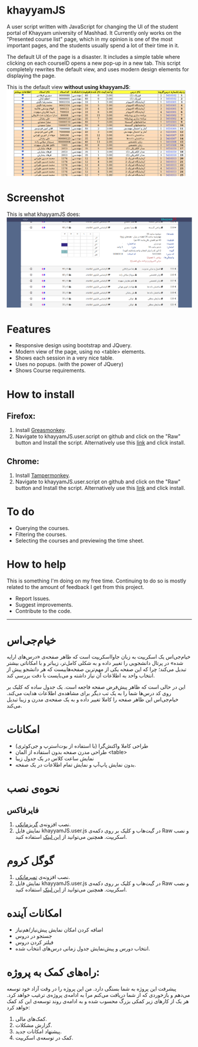 # khayyamJS
A user script written with JavaScript for changing the UI of the student portal of Khayyam university of Mashhad. It Currently only works on the "Presented course list"  page, which in my opinion is one of the most important pages, and the students usually spend a lot of their time in it.

The default UI of the page is a disaster. It includes a simple table where clicking on each courseID opens a new pop-up in a new tab. This script completely rewrites the default view, and uses modern design elements for displaying the page.

This is the default view **without using khayyamJS**:
![Screenshot whithout using khayyamJS](screenshots/screenshot-NOTkhayyamJS.png?raw=true)
# Screenshot
This is what khayyamJS does:
![Screenshot using khayyamJS](screenshots/screenshot-khayyamJS.png?raw=true)

# Features
* Responsive design using bootstrap and JQuery.
* Modern view of the page, using no \<table\> elements.
* Shows each session in a very nice table.
* Uses no popups. (with the power of JQuery)
* Shows Course requirements.

# How to install
## Firefox:
1. Install [Greasmonkey](https://addons.mozilla.org/en-us/firefox/addon/greasemonkey/).
2. Navigate to khayyamJS.user.script on github and click on the "Raw" button and Install the script. Alternatively use this [link](khayyamJS.user.js?raw=true) and click install.

## Chrome:
1. Install [Tampermonkey](https://chrome.google.com/webstore/detail/tampermonkey/dhdgffkkebhmkfjojejmpbldmpobfkfo).
2. Navigate to khayyamJS.user.script on github and click on the "Raw" button and Install the script. Alternatively use this [link](khayyamJS.user.js?raw=true) and click install.

# To do
* Querying the courses.
* Filtering the courses.
* Selecting the courses and previewing the time sheet.

# How to help
This is something I'm doing on my free time. Continuing to do so is mostly related to the amount of feedback I get from this project.
* Report Issues.
* Suggest improvements.
* Contribute to the code.

----
# خیام‌جی‌اس
خیام‌جی‌اس یک اسکریپت به زبان جاوااسکریپت است که ظاهر صفحه‌ی «درس‌های ارایه شده» در پرتال دانشجویی را تغییر داده و به شکلی کامل‌تر، زیباتر و با امکاناتی بیشتر تبدیل می‌کند؛ چرا که این صفحه یکی از مهم‌ترین صفحه‌هاییست که هر دانشجو پیش از انتخاب واحد به اطلاعات آن نیاز داشته و می‌بایست با دقت بررسی کند.

این در حالی است که ظاهر پیش‌فرض صفحه فاجعه است. یک جدول ساده که کلیک بر روی کد درس‌ها شما را به یک تب دیگر برای مشاهده‌ی اطلاعات هدایت می‌کند. خیام‌جی‌اس این ظاهر صفحه را کاملا تغییر داده و به یک صفحه‌ی مدرن و زیبا تبدیل می‌کند.

# امکانات
* طراحی کاملا واکنش‌گرا (با استفاده از بوت‌استرپ و جی‌کوئری)
* طراحی مدرن صفحه بدون استفاده از المان \<table\>
* نمایش ساعت کلاس در یک جدول زیبا
* بدون نمایش پاپ‌آپ و نمایش تمام اطلاعات در یک صفحه.

# نحوه‌ی نصب
## فایرفاکس
1. نصب افزونه‌‌ی [گریزمانکی](https://addons.mozilla.org/en-us/firefox/addon/greasemonkey/).
2. نمایش فایل khayyamJS.user.js در گیت‌هاب و کلیک بر روی دکمه‌ی Raw و نصب اسکریپت. همچنین می‌توانید از [این لینک](khayyamJS.user.js?raw=true) استفاده کنید.

# گوگل کروم
1. نصب افزونه‌ی [تمپرمانکی](https://chrome.google.com/webstore/detail/tampermonkey/dhdgffkkebhmkfjojejmpbldmpobfkfo).
2. نمایش فایل khayyamJS.user.js در گیت‌هاب و کلیک بر روی دکمه‌ی Raw و نصب اسکریپت. همچنین می‌توانید از [این لینک](khayyamJS.user.js?raw=true) استفاده کنید.

# امکانات آینده
* اضافه کردن امکان نمایش پیش‌نیاز/هم‌نیاز
* جستجو در دروس
* فیلتر کردن دروس
* انتخاب دورس و پیش‌نمایش جدول زمانی درس‌های انتخاب شده.

# راه‌های کمک به پروژه:
پیشرفت این پروژه به شما بستگی دارد. من این پروژه را در وقت آزاد خود توسعه می‌دهم و بازخوردی که از شما دریافت می‌کنم مرا به ادامه‌ی پروژه‌ی ترغیب خواهد کرد.
هر یک از کارهای زیر کمکی بزرگ محسوب شده و به ادامه‌ی روند توسعه‌ی این کد کمک خواهد کرد:

1. کمک‌های مالی.
2. گزارش مشکلات.
3. پیشنهاد امکانات جدید.
4. کمک در توسعه‌ی اسکریپت.
